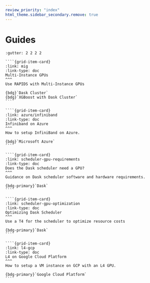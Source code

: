 ```yaml
---
review_priority: "index"
html_theme.sidebar_secondary.remove: true
---
```


# Guides

`````{gridtoctree} 1 2 2 3
:gutter: 2 2 2 2

````{grid-item-card}
:link: mig
:link-type: doc
Multi-Instance GPUs
^^^
Use RAPIDS with Multi-Instance GPUs

{bdg}`Dask Cluster`
{bdg}`XGBoost with Dask Cluster`
````

````{grid-item-card}
:link: azure/infiniband
:link-type: doc
Infiniband on Azure
^^^
How to setup InfiniBand on Azure.

{bdg}`Microsoft Azure`
````

````{grid-item-card}
:link: scheduler-gpu-requirements
:link-type: doc
Does the Dask scheduler need a GPU?
^^^
Guidance on Dask scheduler software and hardware requirements.

{bdg-primary}`Dask`
````

````{grid-item-card}
:link: scheduler-gpu-optimization
:link-type: doc
Optimizing Dask Scheduler
^^^
Use a T4 for the scheduler to optimize resource costs

{bdg-primary}`Dask`
````

````{grid-item-card}
:link: l4-gcp
:link-type: doc
L4 on Google Cloud Platform
^^^
How to setup a VM instance on GCP with an L4 GPU.

{bdg-primary}`Google Cloud Platform`
````

`````
